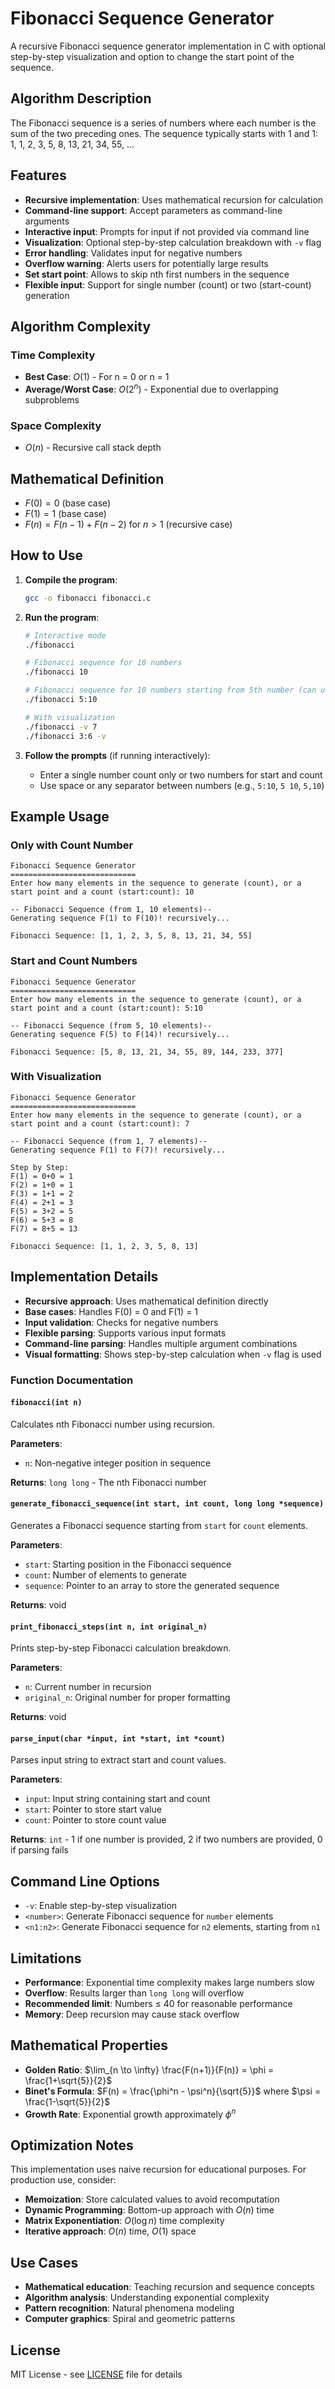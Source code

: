 # Fibonacci Sequence Generator

A recursive Fibonacci sequence generator implementation in C with optional step-by-step visualization and option to change the start point of the sequence.

## Algorithm Description
The Fibonacci sequence is a series of numbers where each number is the sum of the two preceding ones. The sequence typically starts with 1 and 1: 1, 1, 2, 3, 5, 8, 13, 21, 34, 55, ...

## Features

- **Recursive implementation**: Uses mathematical recursion for calculation
- **Command-line support**: Accept parameters as command-line arguments
- **Interactive input**: Prompts for input if not provided via command line
- **Visualization**: Optional step-by-step calculation breakdown with `-v` flag
- **Error handling**: Validates input for negative numbers
- **Overflow warning**: Alerts users for potentially large results
- **Set start point**: Allows to skip nth first numbers in the sequence
- **Flexible input**: Support for single number (count) or two (start-count) generation

## Algorithm Complexity

### Time Complexity
- **Best Case**: $O(1)$ - For n = 0 or n = 1
- **Average/Worst Case**: $O(2^n)$ - Exponential due to overlapping subproblems

### Space Complexity
- $O(n)$ - Recursive call stack depth

## Mathematical Definition
- $F(0) = 0$ (base case)
- $F(1) = 1$ (base case)  
- $F(n) = F(n-1) + F(n-2)$ for $n > 1$ (recursive case)

## How to Use

1. **Compile the program**:
   ```bash
   gcc -o fibonacci fibonacci.c
   ```

2. **Run the program**:
   ```bash
   # Interactive mode
   ./fibonacci
   
   # Fibonacci sequence for 10 numbers
   ./fibonacci 10
   
   # Fibonacci sequence for 10 numbers starting from 5th number (can use any number separator)
   ./fibonacci 5:10
   
   # With visualization
   ./fibonacci -v 7
   ./fibonacci 3:6 -v
   ```

3. **Follow the prompts** (if running interactively):
    - Enter a single number count only or two numbers for start and count
    - Use space or any separator between numbers (e.g., `5:10`, `5 10`, `5,10`)

## Example Usage

### Only with Count Number
```
Fibonacci Sequence Generator
============================
Enter how many elements in the sequence to generate (count), or a start point and a count (start:count): 10

-- Fibonacci Sequence (from 1, 10 elements)--
Generating sequence F(1) to F(10)! recursively...

Fibonacci Sequence: [1, 1, 2, 3, 5, 8, 13, 21, 34, 55]
```

### Start and Count Numbers
```
Fibonacci Sequence Generator
============================
Enter how many elements in the sequence to generate (count), or a start point and a count (start:count): 5:10

-- Fibonacci Sequence (from 5, 10 elements)--
Generating sequence F(5) to F(14)! recursively...

Fibonacci Sequence: [5, 8, 13, 21, 34, 55, 89, 144, 233, 377]
```

### With Visualization
```
Fibonacci Sequence Generator
============================
Enter how many elements in the sequence to generate (count), or a start point and a count (start:count): 7

-- Fibonacci Sequence (from 1, 7 elements)--
Generating sequence F(1) to F(7)! recursively...

Step by Step:
F(1) = 0+0 = 1
F(2) = 1+0 = 1
F(3) = 1+1 = 2
F(4) = 2+1 = 3
F(5) = 3+2 = 5
F(6) = 5+3 = 8
F(7) = 8+5 = 13

Fibonacci Sequence: [1, 1, 2, 3, 5, 8, 13]
```

## Implementation Details

- **Recursive approach**: Uses mathematical definition directly
- **Base cases**: Handles F(0) = 0 and F(1) = 1
- **Input validation**: Checks for negative numbers
- **Flexible parsing**: Supports various input formats
- **Command-line parsing**: Handles multiple argument combinations
- **Visual formatting**: Shows step-by-step calculation when `-v` flag is used

### Function Documentation

#### `fibonacci(int n)`
Calculates nth Fibonacci number using recursion.

**Parameters**:
- `n`: Non-negative integer position in sequence

**Returns**: `long long` - The nth Fibonacci number

#### `generate_fibonacci_sequence(int start, int count, long long *sequence)`
Generates a Fibonacci sequence starting from `start` for `count` elements.

**Parameters**:
- `start`: Starting position in the Fibonacci sequence
- `count`: Number of elements to generate
- `sequence`: Pointer to an array to store the generated sequence

**Returns**: void

#### `print_fibonacci_steps(int n, int original_n)`
Prints step-by-step Fibonacci calculation breakdown.

**Parameters**:
- `n`: Current number in recursion
- `original_n`: Original number for proper formatting

**Returns**: void

#### `parse_input(char *input, int *start, int *count)`
Parses input string to extract start and count values.

**Parameters**:
- `input`: Input string containing start and count
- `start`: Pointer to store start value
- `count`: Pointer to store count value

**Returns**: `int` - 1 if one number is provided, 2 if two numbers are provided, 0 if parsing fails

## Command Line Options

- `-v`: Enable step-by-step visualization
- `<number>`: Generate Fibonacci sequence for `number` elements
- `<n1:n2>`: Generate Fibonacci sequence for `n2` elements, starting from `n1`

## Limitations

- **Performance**: Exponential time complexity makes large numbers slow
- **Overflow**: Results larger than `long long` will overflow
- **Recommended limit**: Numbers ≤ 40 for reasonable performance
- **Memory**: Deep recursion may cause stack overflow

## Mathematical Properties

- **Golden Ratio**: $\lim_{n \to \infty} \frac{F(n+1)}{F(n)} = \phi = \frac{1+\sqrt{5}}{2}$
- **Binet's Formula**: $F(n) = \frac{\phi^n - \psi^n}{\sqrt{5}}$ where $\psi = \frac{1-\sqrt{5}}{2}$
- **Growth Rate**: Exponential growth approximately $\phi^n$

## Optimization Notes

This implementation uses naive recursion for educational purposes. For production use, consider:
- **Memoization**: Store calculated values to avoid recomputation
- **Dynamic Programming**: Bottom-up approach with $O(n)$ time
- **Matrix Exponentiation**: $O(\log n)$ time complexity
- **Iterative approach**: $O(n)$ time, $O(1)$ space

## Use Cases

- **Mathematical education**: Teaching recursion and sequence concepts
- **Algorithm analysis**: Understanding exponential complexity
- **Pattern recognition**: Natural phenomena modeling
- **Computer graphics**: Spiral and geometric patterns

## License

MIT License - see [LICENSE](/LICENSE) file for details
